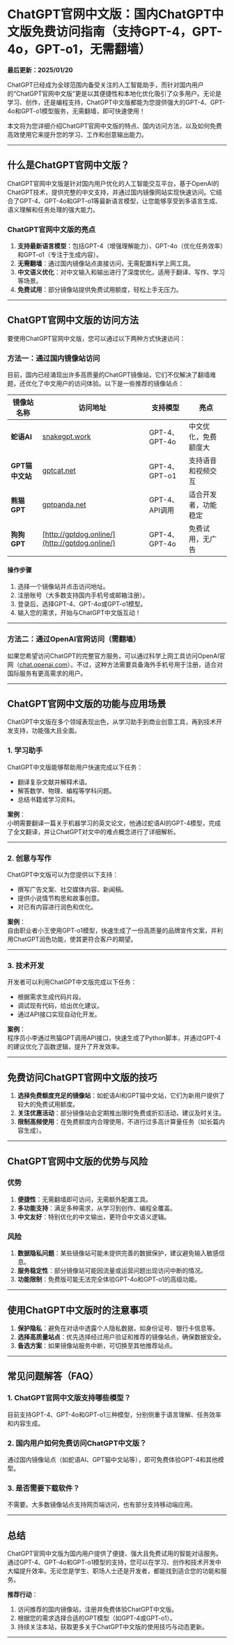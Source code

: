 # ChatGPT官网中文版：国内ChatGPT中文版免费访问指南（支持GPT-4，GPT-4o，GPT-o1，无需翻墙）

**最后更新：2025/01/20**

ChatGPT已经成为全球范围内备受关注的人工智能助手，而针对国内用户的“ChatGPT官网中文版”更是以其便捷性和本地化优化吸引了众多用户。无论是学习、创作，还是编程支持，ChatGPT中文版都能为您提供强大的GPT-4、GPT-4o和GPT-o1模型服务，无需翻墙，即可快速使用！

本文将为您详细介绍ChatGPT官网中文版的特点、国内访问方法，以及如何免费高效使用它来提升您的学习、工作和创意输出能力。

---

## 什么是ChatGPT官网中文版？

ChatGPT官网中文版是针对国内用户优化的人工智能交互平台，基于OpenAI的ChatGPT技术，提供完整的中文支持，并通过国内镜像网站实现快速访问。它结合了GPT-4、GPT-4o和GPT-o1等最新语言模型，让您能够享受到多语言生成、语义理解和任务处理的强大能力。

### **ChatGPT官网中文版的亮点**
1. **支持最新语言模型**：包括GPT-4（增强理解能力）、GPT-4o（优化任务效率）和GPT-o1（专注于生成内容）。
2. **无需翻墙**：通过国内镜像站点直接访问，无需配置科学上网工具。
3. **中文语义优化**：对中文输入和输出进行了深度优化，适用于翻译、写作、学习等场景。
4. **免费试用**：部分镜像站提供免费试用额度，轻松上手无压力。

---

## ChatGPT官网中文版的访问方法

要使用ChatGPT官网中文版，您可以通过以下两种方式快速访问：

### **方法一：通过国内镜像站访问**
目前，国内已经涌现出许多高质量的ChatGPT镜像站，它们不仅解决了翻墙难题，还优化了中文用户的访问体验。以下是一些推荐的镜像站点：

| **镜像站名称**     | **访问地址**                              | **支持模型**            | **亮点**                |
| ------------------ | ----------------------------------------- | ----------------------- | ----------------------- |
| **蛇语AI**         | [snakegpt.work](https://snakegpt.work)   | GPT-4、GPT-4o          | 中文优化，免费额度大     |
| **GPT猫中文站**     | [gptcat.net](https://gptcat.net)         | GPT-4、GPT-o1          | 支持语音和视频交互       |
| **熊猫GPT**         | [gptpanda.net](https://ai-panda.xyz/login?invite_code=34137c47)     | GPT-4、API调用         | 适合开发者，功能稳定     |
| **狗狗GPT**         | [http://gptdog.online/](http://gptdog.online/)       | GPT-4、GPT-4o          | 免费试用，无广告         |

#### **操作步骤**
1. 选择一个镜像站并点击访问地址。
2. 注册账号（大多数支持国内手机号或邮箱注册）。
3. 登录后，选择GPT-4、GPT-4o或GPT-o1模型。
4. 输入您的需求，开始与ChatGPT中文版互动！

---

### **方法二：通过OpenAI官网访问（需翻墙）**
如果您希望访问ChatGPT的完整官方服务，可以通过科学上网工具访问OpenAI官网（[chat.openai.com](https://chat.openai.com)）。不过，这种方法需要具备海外手机号用于注册，适合对国际服务有更高需求的用户。

---

## ChatGPT官网中文版的功能与应用场景

ChatGPT中文版在多个领域表现出色，从学习助手到商业创意工具，再到技术开发支持，功能强大且全面。

### **1. 学习助手**
ChatGPT中文版能够帮助用户快速完成以下任务：
- 翻译复杂文献并解释术语。
- 解答数学、物理、编程等学科问题。
- 总结书籍或学习资料。

**案例**：  
小明需要翻译一篇关于机器学习的英文论文，他通过蛇语AI的GPT-4模型，完成了全文翻译，并让ChatGPT对文中的难点概念进行了详细解析。

---

### **2. 创意与写作**
ChatGPT中文版可以为您提供以下支持：
- 撰写广告文案、社交媒体内容、新闻稿。
- 提供小说情节构思和故事创意。
- 对已有内容进行润色和优化。

**案例**：  
自由职业者小王使用GPT-o1模型，快速生成了一份高质量的品牌宣传文案，并利用ChatGPT润色功能，使其更符合客户的期望。

---

### **3. 技术开发**
开发者可以利用ChatGPT中文版完成以下任务：
- 根据需求生成代码片段。
- 调试现有代码，给出优化建议。
- 通过API接口实现自动化开发。

**案例**：  
程序员小李通过熊猫GPT调用API接口，快速生成了Python脚本，并通过GPT-4的建议优化了函数逻辑，提升了开发效率。

---

## 免费访问ChatGPT官网中文版的技巧

1. **选择免费额度充足的镜像站**：如蛇语AI和GPT猫中文站，它们为新用户提供了较大的免费试用额度。
2. **关注优惠活动**：部分镜像站会定期推出限时免费或折扣活动，建议及时关注。
3. **限制高频使用**：在免费额度内合理使用，不进行过多高计算量任务（如长篇内容生成）。

---

## ChatGPT官网中文版的优势与风险

### **优势**
1. **便捷性**：无需翻墙即可访问，无需额外配置工具。
2. **多功能支持**：满足多种需求，从学习到创作、编程全覆盖。
3. **中文友好**：特别优化的中文输出，更符合中文语义逻辑。

### **风险**
1. **数据隐私问题**：某些镜像站可能未提供完善的数据保护，建议避免输入敏感信息。
2. **服务稳定性**：部分镜像站可能因流量或运营问题出现访问中断的情况。
3. **功能限制**：免费版可能无法完全体验GPT-4o和GPT-o1的高级功能。

---

## 使用ChatGPT中文版时的注意事项

1. **保护隐私**：避免在对话中透露个人隐私数据，如身份证号、银行卡信息等。
2. **选择高质量站点**：优先选择经过用户验证和推荐的镜像站点，确保数据安全。
3. **备选方案**：如果镜像站服务中断，可切换至其他推荐站点。

---

## 常见问题解答（FAQ）

### **1. ChatGPT官网中文版支持哪些模型？**
目前支持GPT-4、GPT-4o和GPT-o1三种模型，分别侧重于语言理解、任务效率和内容生成。

### **2. 国内用户如何免费访问ChatGPT中文版？**
通过国内镜像站点（如蛇语AI、GPT猫中文站等），即可免费体验GPT-4和其他模型。

### **3. 是否需要下载软件？**
不需要。大多数镜像站点支持网页端访问，也有部分支持移动端应用。

---

## 总结

ChatGPT官网中文版为国内用户提供了便捷、强大且免费试用的智能对话服务。通过GPT-4、GPT-4o和GPT-o1模型的支持，您可以在学习、创作和技术开发中大幅提升效率。无论您是学生、职场人士还是开发者，都能找到适合您的功能和服务。

**推荐行动**：
1. 访问推荐的国内镜像站，注册并免费体验ChatGPT中文版。
2. 根据您的需求选择合适的GPT模型（如GPT-4或GPT-o1）。
3. 持续关注本站，获取更多关于ChatGPT中文版的使用技巧与动态更新。

---


